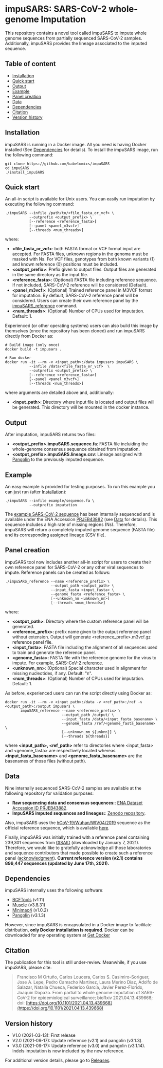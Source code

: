 # impuSARS: SARS-CoV-2 whole-genome Imputation

This repository contains a novel tool called impuSARS to impute whole genome sequences from partially sequenced SARS-CoV-2 samples. Additionally, impuSARS provides the lineage associated to the imputed sequence.

## <a name="TOC">Table of content</a>
 * [Installation](#installation)
 * [Quick start](#quickstart)
 * [Output](#output)
 * [Example](#example)
 * [Panel creation](#panel) 
 * [Data](#data)  
 * [Dependencies](#dependencies)
 * [Citation](#citation) 
 * [Version history](#versionhistory)


## <a name="installation">Installation</a>

impuSARS is running in a Docker image. All you need is having Docker installed (See [Dependencies](#dependencies) for details). To install the impuSARS image, run the following command:

```
git clone https://github.com/babelomics/impuSARS
cd impuSARS
./install_impuSARS
```


## <a name="quickstart">Quick start</a>

An all-in script is available for Unix users. You can easily run imputation by executing the following command:

```
./impuSARS --infile /path/to/<file_fasta_or_vcf> \
           --outprefix <output_prefix> \
           [--reference <reference_fasta>]
           [--panel <panel_m3vcf>]
           [--threads <num_threads>]           
```
where:
 * **<file_fasta_or_vcf>**: both FASTA format or VCF format input are accepted. For FASTA files, unknown regions in the genoma must be masked with Ns. For VCF files, genotypes from both known variants (1) and known reference (0) positions must be included.
 * **<output_prefix>**: Prefix given to output files. Output files are generated in the same directory as the input file.
 * **<reference_fasta>**: (Optional) FASTA file including reference sequence. If not included, SARS-CoV-2 reference will be considered (Default).
 * **<panel_m3vcf>**: (Optional) Trained reference panel in M3VCF format for imputation. By default, SARS-CoV-2 reference panel will be considered. Users can create their own reference panel by the [impuSARS_reference](#reference) command.
 * **<num_threads>**: (Optional) Number of CPUs used for imputation. Default: 1.

Experienced (or other operating systems) users can also build this image by themselves (once the repository has been cloned) and run impuSARS directly from Docker as:

```
# Build image (only once)
docker build -t impusars .

# Run docker
docker run -it --rm -v <input_path>:/data impusars impuSARS \
           --infile /data/<file_fasta_or_vcf>  \
           --outprefix <output_prefix> \
           [--reference <reference_fasta>]
           [--panel <panel_m3vcf>]
           [--threads <num_threads>]  
```
where arguments are detailed above and, additionally:
 * **<input_path>**: Directory where input file is located and output files will be generated. This directory will be mounted in the docker instance.

## <a name="output">Output</a>

After imputation, impuSARS returns two files:

* **<output_prefix>.impuSARS.sequence.fa**: FASTA file incluiding the whole-genome consensus sequence obtained from imputation.
* **<output_prefix>.impuSARS.lineage.csv**: Lineage assigned with [Pangolin](https://github.com/cov-lineages/pangolin) to the previously imputed sequence.

## <a name="output">Example</a>

An easy example is provided for testing purposes. To run this example you can just run (after [Installation](#installation)):

```
./impuSARS --infile example/sequence.fa \
           --outprefix imputation 
```

The [example SARS-CoV-2 sequence](example/sequence.fa) has been internally sequenced and is available under the ENA Accession [PRJEB43882](https://www.ebi.ac.uk/ena/browser/view/PRJEB43882) (see [Data](#data) for details). This sequence includes a high rate of missing regions (Ns). Therefore, impuSARS will return a completely imputed genome sequence (FASTA file) and its corresponding assigned lineage (CSV file).

## <a name="panel">Panel creation</a>

impuSARS tool now includes another all-in script for users to create their own reference panel for SARS-CoV-2 or any other viral sequences to impute. Reference panels can be created as follows:

```
./impuSARS_reference --name <reference_prefix> \
                     --output_path <output_path> \
                     --input_fasta <input_fasta> \
                     --genome_fasta <reference_fasta> \
                     [--unknown_nn <unknown_nn>]
                     [--threads <num_threads>]  
```
where:
 * **<output_path>**: Directory where the custom reference panel will be generated.
 * **<reference_prefix>**: prefix name given to the output reference panel without extension. Output will generate <reference_prefix>.m3vcf.gz reference panel file.
 * **<input_fasta>**: FASTA file including the alignment of all sequences used to train and generate the reference panel.
 * **<genome_fasta>**: FASTA file with the reference genome for the virus to impute. For example, [SARS-CoV-2 reference](docker_files/references/SARS_CoV_2_REFERENCE.v1.0.fasta).
 * **<unknown_nn>**: (Optional) Special character used in alignment for missing nucleotides, if any. Default: "n".
 * **<num_threads>**: (Optional) Number of CPUs used for imputation. Default: 1.

As before, experienced users can run the script directly using Docker as:

```
docker run -it --rm -v <input_path>:/data -v <ref_path>:/ref -v <output_path>:/output impusars \
       impuSARS_reference --name <reference_prefix> \
                          --output_path /output/ \
                          --input_fasta /data/<input_fasta_basename> \
                          --genome_fasta /ref/<genome_fasta_basename> \
                          [--unknown_nn ${unknn}] \
                          [--threads ${threads}]
```
where **<input_path>, <ref_path>** refer to directories where <input_fasta> and <genome_fasta> are respectively located whereas **<input_fasta_basename>** and **<genome_fasta_basename>** are the basenames of those files (without path). 

## <a name="output">Data</a>

Nine internally sequenced SARS-CoV-2 samples are available at the following repository for validation purposes:

* **Raw sequencing data and consensus sequences:**: [ENA Dataset Accession ID PRJEB43882](https://www.ebi.ac.uk/ena/browser/view/PRJEB43882).
* **ImpuSARS imputed sequences and lineages:**: [Zenodo repository](https://doi.org/10.5281/zenodo.4616731).

Also, impuSARS uses the [hCoV-19/Wuhan/WIV04/2019](https://www.ncbi.nlm.nih.gov/nuccore/MN908947) sequence as the official reference sequence, which is available [here](docker_files/references/SARS_CoV_2_REFERENCE.v1.0.fasta).

Finally, impuSARS was initially trained with a reference panel containing 239,301 sequences from [GISAID](https://www.gisaid.org/) (downloaded by January 7, 2021). Therefore, we would like to gratefully acknowledge all those laboratories and sequence contributors that made possible to create such a reference panel ([acknowledgment](acknowledgement/gisaid_hcov-19_acknowledgement_table_2021_04_27_10.pdf)). **Current reference version (v2.1) contains 899,447 sequences (updated by June 17th, 2021).**

## <a name="dependencies">Dependencies</a>

impuSARS internally uses the following software:

 * [BCFTools](https://github.com/samtools/bcftools) (v1.11)
 * [Muscle](https://www.drive5.com/muscle/) (v3.8.31)
 * [Minimac4](https://github.com/statgen/Minimac4) (v1.0.2)
 * [Pangolin](https://github.com/cov-lineages/pangolin) (v3.1.3)

However, since impuSARS is encapsulated in a Docker image to facilitate distribution, **only Docker installation is required**. Docker can be downloaded for any operating system at [Get Docker](https://docs.docker.com/get-docker/) 

## <a name="citation">Citation</a>

The publication for this tool is still under-review. Meanwhile, if you use impuSARS, please cite:

> Francisco M Ortuño, Carlos Loucera, Carlos S. Casimiro-Soriguer, Jose A. Lepe, Pedro Camacho Martinez, Laura Merino Diaz, Adolfo de Salazar, Natalia Chueca, Federico García, Javier Perez-Florido, Joaquin Dopazo. From partial to whole genome imputation of SARS-CoV-2 for epidemiological surveillance; bioRxiv 2021.04.13.439668; doi: [https://doi.org/10.1101/2021.04.13.439668](https://doi.org/10.1101/2021.04.13.439668)


## <a name="versionhistory">Version history</a>

 * V1.0 (2021-03-13): First release
 * V2.0 (2021-06-17): Update reference (v2.1) and pangolin (v3.1.3).
 * V3.0 (2021-06-17): Update reference (v3.0) and pangolin (v3.1.14). Indels imputation is now included by the new reference.

For additional version details, please go to [Releases](https://github.com/babelomics/impuSARS/releases).
